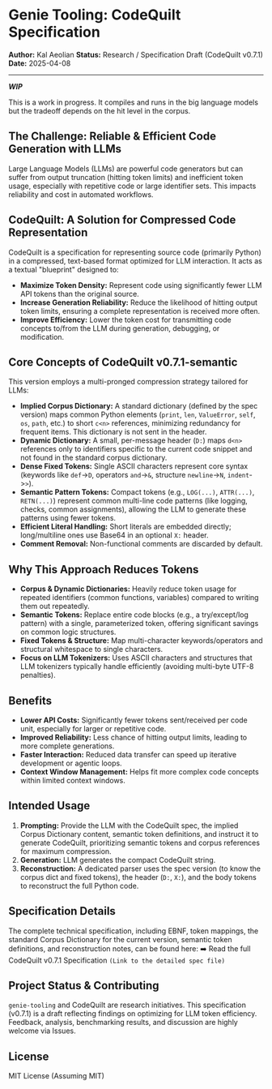 # Genie Tooling: CodeQuilt Specification

**Author:** Kal Aeolian
**Status:** Research / Specification Draft (CodeQuilt v0.7.1)
**Date:** 2025-04-08

---

***WIP***

This is a work in progress. It compiles and runs in the big language models but the tradeoff depends on the hit level in the corpus. 

## The Challenge: Reliable & Efficient Code Generation with LLMs

Large Language Models (LLMs) are powerful code generators but can suffer from output truncation (hitting token limits) and inefficient token usage, especially with repetitive code or large identifier sets. This impacts reliability and cost in automated workflows.

## CodeQuilt: A Solution for Compressed Code Representation

CodeQuilt is a specification for representing source code (primarily Python) in a compressed, text-based format optimized for LLM interaction. It acts as a textual "blueprint" designed to:

* **Maximize Token Density:** Represent code using significantly fewer LLM API tokens than the original source.
* **Increase Generation Reliability:** Reduce the likelihood of hitting output token limits, ensuring a complete representation is received more often.
* **Improve Efficiency:** Lower the token cost for transmitting code concepts to/from the LLM during generation, debugging, or modification.

## Core Concepts of CodeQuilt v0.7.1-semantic

This version employs a multi-pronged compression strategy tailored for LLMs:

* **Implied Corpus Dictionary:** A standard dictionary (defined by the spec version) maps common Python elements (`print`, `len`, `ValueError`, `self`, `os`, `path`, etc.) to short `c<n>` references, minimizing redundancy for frequent items. This dictionary is not sent in the header.
* **Dynamic Dictionary:** A small, per-message header (`D:`) maps `d<n>` references only to identifiers specific to the current code snippet and not found in the standard corpus dictionary.
* **Dense Fixed Tokens:** Single ASCII characters represent core syntax (keywords like `def`->`D`, operators `and`->`&`, structure `newline`->`N`, `indent`->`>`).
* **Semantic Pattern Tokens:** Compact tokens (e.g., `LOG(...)`, `ATTR(...)`, `RETN(...)`) represent common multi-line code patterns (like logging, checks, common assignments), allowing the LLM to generate these patterns using fewer tokens.
* **Efficient Literal Handling:** Short literals are embedded directly; long/multiline ones use Base64 in an optional `X:` header.
* **Comment Removal:** Non-functional comments are discarded by default.

## Why This Approach Reduces Tokens

* **Corpus & Dynamic Dictionaries:** Heavily reduce token usage for repeated identifiers (common functions, variables) compared to writing them out repeatedly.
* **Semantic Tokens:** Replace entire code blocks (e.g., a try/except/log pattern) with a single, parameterized token, offering significant savings on common logic structures.
* **Fixed Tokens & Structure:** Map multi-character keywords/operators and structural whitespace to single characters.
* **Focus on LLM Tokenizers:** Uses ASCII characters and structures that LLM tokenizers typically handle efficiently (avoiding multi-byte UTF-8 penalties).

## Benefits

* **Lower API Costs:** Significantly fewer tokens sent/received per code unit, especially for larger or repetitive code.
* **Improved Reliability:** Less chance of hitting output limits, leading to more complete generations.
* **Faster Interaction:** Reduced data transfer can speed up iterative development or agentic loops.
* **Context Window Management:** Helps fit more complex code concepts within limited context windows.

## Intended Usage

1.  **Prompting:** Provide the LLM with the CodeQuilt spec, the implied Corpus Dictionary content, semantic token definitions, and instruct it to generate CodeQuilt, prioritizing semantic tokens and corpus references for maximum compression.
2.  **Generation:** LLM generates the compact CodeQuilt string.
3.  **Reconstruction:** A dedicated parser uses the spec version (to know the corpus dict and fixed tokens), the header (`D:`, `X:`), and the body tokens to reconstruct the full Python code.

## Specification Details

The complete technical specification, including EBNF, token mappings, the standard Corpus Dictionary for the current version, semantic token definitions, and reconstruction notes, can be found here:
➡️ Read the full CodeQuilt v0.7.1 Specification `(Link to the detailed spec file)`

## Project Status & Contributing

`genie-tooling` and CodeQuilt are research initiatives. This specification (v0.7.1) is a draft reflecting findings on optimizing for LLM token efficiency. Feedback, analysis, benchmarking results, and discussion are highly welcome via Issues.

## License

MIT License (Assuming MIT)